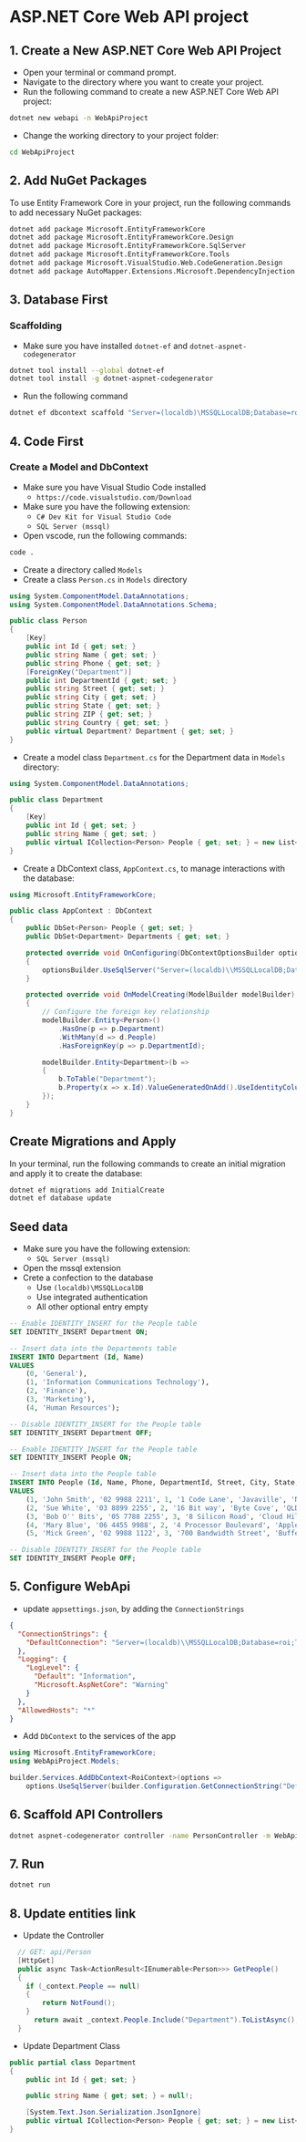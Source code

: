 # ASP.NET Core Web API project

## 1. Create a New ASP.NET Core Web API Project

- Open your terminal or command prompt.
- Navigate to the directory where you want to create your project.
- Run the following command to create a new ASP.NET Core Web API project:

```bash
dotnet new webapi -n WebApiProject
```

- Change the working directory to your project folder:

```bash
cd WebApiProject
```

## 2. Add NuGet Packages

To use Entity Framework Core in your project, run the following commands to add necessary NuGet packages:

```bash
dotnet add package Microsoft.EntityFrameworkCore
dotnet add package Microsoft.EntityFrameworkCore.Design
dotnet add package Microsoft.EntityFrameworkCore.SqlServer
dotnet add package Microsoft.EntityFrameworkCore.Tools
dotnet add package Microsoft.VisualStudio.Web.CodeGeneration.Design
dotnet add package AutoMapper.Extensions.Microsoft.DependencyInjection
```

## 3. Database First

### Scaffolding

- Make sure you have installed `dotnet-ef` and `dotnet-aspnet-codegenerator`

```bash
dotnet tool install --global dotnet-ef
dotnet tool install -g dotnet-aspnet-codegenerator
```

- Run the following command

```bash
dotnet ef dbcontext scaffold "Server=(localdb)\MSSQLLocalDB;Database=roi;Trusted_Connection=True;" Microsoft.EntityFrameworkCore.SqlServer -o Models
```

## 4. Code First

### Create a Model and DbContext

- Make sure you have Visual Studio Code installed
  - `https://code.visualstudio.com/Download`
- Make sure you have the following extension:
  - `C# Dev Kit for Visual Studio Code`
  - `SQL Server (mssql)`
- Open vscode, run the following commands:

```bash
code .
```

- Create a directory called `Models`
- Create a class `Person.cs` in `Models` directory

```csharp
using System.ComponentModel.DataAnnotations;
using System.ComponentModel.DataAnnotations.Schema;

public class Person
{
    [Key]
    public int Id { get; set; }
    public string Name { get; set; }
    public string Phone { get; set; }
    [ForeignKey("Department")]
    public int DepartmentId { get; set; }
    public string Street { get; set; }
    public string City { get; set; }
    public string State { get; set; }
    public string ZIP { get; set; }
    public string Country { get; set; }
    public virtual Department? Department { get; set; }
}
```

- Create a model class `Department.cs` for the Department data in `Models` directory:

```csharp
using System.ComponentModel.DataAnnotations;

public class Department
{
    [Key]
    public int Id { get; set; }
    public string Name { get; set; }
    public virtual ICollection<Person> People { get; set; } = new List<Person>();
}
```

- Create a DbContext class, `AppContext.cs`, to manage interactions with the database:

```csharp
using Microsoft.EntityFrameworkCore;

public class AppContext : DbContext
{
    public DbSet<Person> People { get; set; }
    public DbSet<Department> Departments { get; set; }

    protected override void OnConfiguring(DbContextOptionsBuilder optionsBuilder)
    {
        optionsBuilder.UseSqlServer("Server=(localdb)\\MSSQLLocalDB;Database=roi;Trusted_Connection=True;");
    }

    protected override void OnModelCreating(ModelBuilder modelBuilder)
    {
        // Configure the foreign key relationship
        modelBuilder.Entity<Person>()
            .HasOne(p => p.Department)
            .WithMany(d => d.People)
            .HasForeignKey(p => p.DepartmentId);

        modelBuilder.Entity<Department>(b =>
        {
            b.ToTable("Department");
            b.Property(x => x.Id).ValueGeneratedOnAdd().UseIdentityColumn(0, 1);
        });
    }
}
```

## Create Migrations and Apply

In your terminal, run the following commands to create an initial migration and apply it to create the database:

```bash
dotnet ef migrations add InitialCreate
dotnet ef database update
```

## Seed data

- Make sure you have the following extension:
  - `SQL Server (mssql)`
- Open the mssql extension
- Crete a confection to the database
  - Use `(localdb)\MSSQLLocalDB`
  - Use integrated authentication
  - All other optional entry empty

```sql
-- Enable IDENTITY_INSERT for the People table
SET IDENTITY_INSERT Department ON;

-- Insert data into the Departments table
INSERT INTO Department (Id, Name)
VALUES
    (0, 'General'),
    (1, 'Information Communications Technology'),
    (2, 'Finance'),
    (3, 'Marketing'),
    (4, 'Human Resources');

-- Disable IDENTITY_INSERT for the People table
SET IDENTITY_INSERT Department OFF;

-- Enable IDENTITY_INSERT for the People table
SET IDENTITY_INSERT People ON;

-- Insert data into the People table
INSERT INTO People (Id, Name, Phone, DepartmentId, Street, City, State, ZIP, Country)
VALUES
    (1, 'John Smith', '02 9988 2211', 1, '1 Code Lane', 'Javaville', 'NSW', '0100', 'Australia'),
    (2, 'Sue White', '03 8899 2255', 2, '16 Bit way', 'Byte Cove', 'QLD', '1101', 'Australia'),
    (3, 'Bob O'' Bits', '05 7788 2255', 3, '8 Silicon Road', 'Cloud Hills', 'VIC', '1001', 'Australia'),
    (4, 'Mary Blue', '06 4455 9988', 2, '4 Processor Boulevard', 'Appletson', 'NT', '1010', 'Australia'),
    (5, 'Mick Green', '02 9988 1122', 3, '700 Bandwidth Street', 'Bufferland', 'NSW', '0110', 'Australia');

-- Disable IDENTITY_INSERT for the People table
SET IDENTITY_INSERT People OFF;
```

## 5. Configure WebApi

- update `appsettings.json`, by adding the `ConnectionStrings`

```json
{
  "ConnectionStrings": {
    "DefaultConnection": "Server=(localdb)\\MSSQLLocalDB;Database=roi;Trusted_Connection=True;"
  },
  "Logging": {
    "LogLevel": {
      "Default": "Information",
      "Microsoft.AspNetCore": "Warning"
    }
  },
  "AllowedHosts": "*"
}
```

- Add `DbContext` to the services of the app

```csharp
using Microsoft.EntityFrameworkCore;
using WebApiProject.Models;

builder.Services.AddDbContext<RoiContext>(options =>
    options.UseSqlServer(builder.Configuration.GetConnectionString("DefaultConnection")));
```

## 6. Scaffold API Controllers

```bash
dotnet aspnet-codegenerator controller -name PersonController -m WebApiProject.Models.Person -dc WebApiProject.Models.RoiContext --relativeFolderPath Controllers --useDefaultLayout --referenceScriptLibraries -api
```

## 7. Run

```bash
dotnet run
```

## 8. Update entities link

- Update the Controller

```csharp
  // GET: api/Person
  [HttpGet]
  public async Task<ActionResult<IEnumerable<Person>>> GetPeople()
  {
    if (_context.People == null)
    {
        return NotFound();
    }
      return await _context.People.Include("Department").ToListAsync();
  }
```

- Update Department Class

```csharp
public partial class Department
{
    public int Id { get; set; }

    public string Name { get; set; } = null!;

    [System.Text.Json.Serialization.JsonIgnore]
    public virtual ICollection<Person> People { get; set; } = new List<Person>();
}
```
